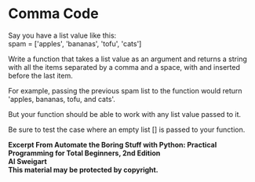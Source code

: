 
# Comma Code

Say you have a list value like this:  
spam = ['apples', 'bananas', 'tofu', 'cats']

Write a function that takes a list value as an argument and returns a string with all the items separated by a comma and a space, with and inserted before the last item. 

For example, passing the previous spam list to the function would return 'apples, bananas, tofu, and cats'. 

But your function should be able to work with any list value passed to it. 

Be sure to test the case where an empty list [] is passed to your function.

**Excerpt From Automate the Boring Stuff with Python: Practical Programming for Total Beginners, 2nd Edition  
Al Sweigart  
This material may be protected by copyright.**
